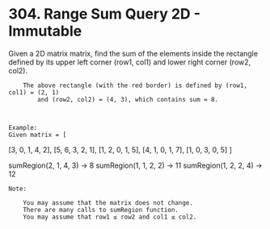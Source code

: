 # 304. Range Sum Query 2D - Immutable

Given a 2D matrix matrix, find the sum of the elements inside the rectangle defined by
        its upper left corner (row1, col1) and lower right corner (row2,
        col2).

    
        
        The above rectangle (with the red border) is defined by (row1, col1) = (2, 1)
            and (row2, col2) = (4, 3), which contains sum = 8.
        
    

    Example:
    Given matrix = [
  [3, 0, 1, 4, 2],
  [5, 6, 3, 2, 1],
  [1, 2, 0, 1, 5],
  [4, 1, 0, 1, 7],
  [1, 0, 3, 0, 5]
]

sumRegion(2, 1, 4, 3) -> 8
sumRegion(1, 1, 2, 2) -> 11
sumRegion(1, 2, 2, 4) -> 12

    

    Note:
    
        You may assume that the matrix does not change.
        There are many calls to sumRegion function.
        You may assume that row1 ≤ row2 and col1 ≤ col2.